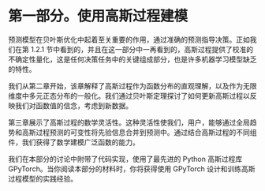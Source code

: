 # 第一部分。使用高斯过程建模

预测模型在贝叶斯优化中起着至关重要的作用，通过准确的预测指导决策。正如我们在第 1.2.1 节中看到的，并且在这一部分中一再看到的，高斯过程提供了校准的不确定性量化，这是任何决策任务中的关键组成部分，也是许多机器学习模型缺乏的特性。

我们从第二章开始，该章解释了高斯过程作为函数分布的直观理解，以及作为无限维度中多元正态分布的一般化。我们通过贝叶斯定理探讨了如何更新高斯过程以反映我们对函数值的信念，考虑到新数据。

第三章展示了高斯过程的数学灵活性。这种灵活性使我们，用户，能够通过全局趋势和高斯过程预测的可变性将先验信息合并到预测中。通过结合高斯过程的不同组件，我们获得了数学建模广泛函数的能力。

我们在本部分的讨论中附带了代码实现，使用了最先进的 Python 高斯过程库 GPyTorch。当你阅读本部分的材料时，你将获得使用 GPyTorch 设计和训练高斯过程模型的实践经验。

